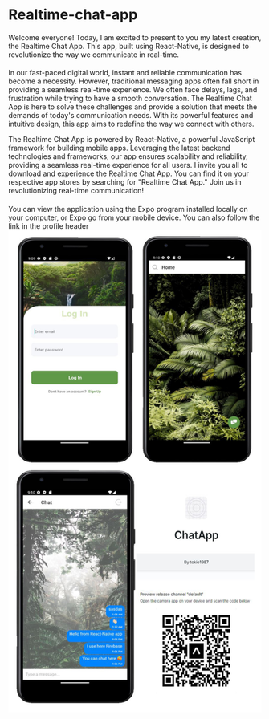 # Realtime-chat-app

####
Welcome everyone! Today, I am excited to present to you my latest creation, the Realtime Chat App. This app, built using React-Native, is designed to revolutionize the way we communicate in real-time.
####
In our fast-paced digital world, instant and reliable communication has become a necessity. However, traditional messaging apps often fall short in providing a seamless real-time experience. We often face delays, lags, and frustration while trying to have a smooth conversation.
The Realtime Chat App is here to solve these challenges and provide a solution that meets the demands of today's communication needs. With its powerful features and intuitive design, this app aims to redefine the way we connect with others.

The Realtime Chat App is powered by React-Native, a powerful JavaScript framework for building mobile apps. Leveraging the latest backend technologies and frameworks, our app ensures scalability and reliability, providing a seamless real-time experience for all users.
I invite you all to download and experience the Realtime Chat App. You can find it on your respective app stores by searching for "Realtime Chat App." Join us in revolutionizing real-time communication!
####
You can view the application using the Expo program installed locally on your computer, or Expo go from your mobile device.
You can also follow the link in the profile header
![preview](https://github.com/Inna-Mykytiuk/Realtime-chat-app/blob/main/assets/Chat.jpg)
